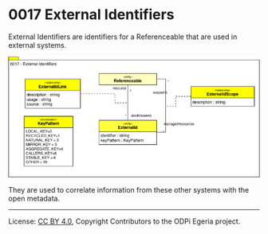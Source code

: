 <!-- SPDX-License-Identifier: CC-BY-4.0 -->
<!-- Copyright Contributors to the ODPi Egeria project. -->

# 0017 External Identifiers

External Identifiers are identifiers for a Referenceable that are used in external systems.

![UML](0017-External-Identifiers.png)

They are used to correlate information from these other systems with the open metadata.



----
License: [CC BY 4.0](https://creativecommons.org/licenses/by/4.0/),
Copyright Contributors to the ODPi Egeria project.